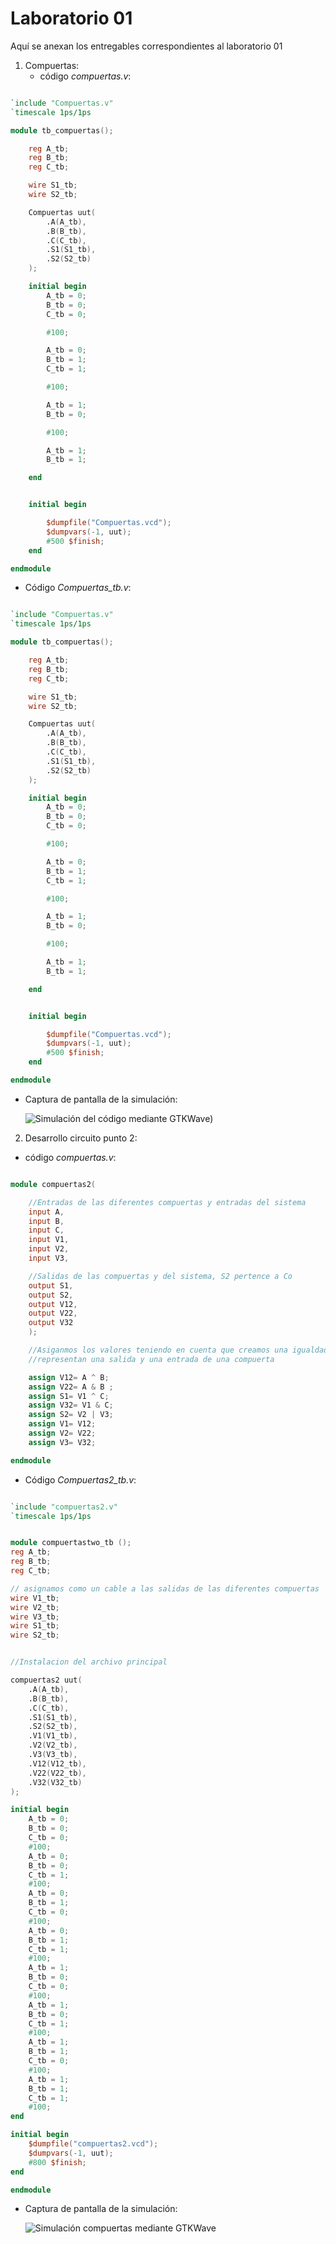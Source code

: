 # **Laboratorio 01**

Aquí se anexan los entregables correspondientes al laboratorio 01

1. Compuertas:
   * código *compuertas.v*:

```verilog

`include "Compuertas.v"
`timescale 1ps/1ps

module tb_compuertas();

    reg A_tb;
    reg B_tb;
    reg C_tb;

    wire S1_tb;
    wire S2_tb;

    Compuertas uut(
        .A(A_tb),
        .B(B_tb),
        .C(C_tb),
        .S1(S1_tb),
        .S2(S2_tb)
    );

    initial begin
        A_tb = 0;
        B_tb = 0;
        C_tb = 0;

        #100;

        A_tb = 0;
        B_tb = 1;
        C_tb = 1;

        #100;

        A_tb = 1;
        B_tb = 0;

        #100;

        A_tb = 1;
        B_tb = 1;

    end


    initial begin

        $dumpfile("Compuertas.vcd");
        $dumpvars(-1, uut);
        #500 $finish;
    end

endmodule

```


   * Código *Compuertas_tb.v*:


```verilog

`include "Compuertas.v"
`timescale 1ps/1ps

module tb_compuertas();

    reg A_tb;
    reg B_tb;
    reg C_tb;

    wire S1_tb;
    wire S2_tb;

    Compuertas uut(
        .A(A_tb),
        .B(B_tb),
        .C(C_tb),
        .S1(S1_tb),
        .S2(S2_tb)
    );

    initial begin
        A_tb = 0;
        B_tb = 0;
        C_tb = 0;

        #100;

        A_tb = 0;
        B_tb = 1;
        C_tb = 1;

        #100;

        A_tb = 1;
        B_tb = 0;

        #100;

        A_tb = 1;
        B_tb = 1;

    end


    initial begin

        $dumpfile("Compuertas.vcd");
        $dumpvars(-1, uut);
        #500 $finish;
    end

endmodule

```

   * Captura de pantalla de la simulación:

     ![Simulación del código mediante GTKWave](https://github.com/cristian-stiven/Electronica-Digital-1-G1-E1/blob/main/Lab01/imagenes/image_2024-03-10_231959632.png?raw=true))





2. Desarrollo circuito punto 2:
* código *compuertas.v*:

```verilog

module compuertas2(

    //Entradas de las diferentes compuertas y entradas del sistema
    input A,
    input B, 
    input C,
    input V1,
    input V2, 
    input V3,

    //Salidas de las compuertas y del sistema, S2 pertence a Co
    output S1,
    output S2,
    output V12,
    output V22,
    output V32
    );

    //Asiganmos los valores teniendo en cuenta que creamos una igualdad para dos variables
    //representan una salida y una entrada de una compuerta

    assign V12= A ^ B;
    assign V22= A & B ;
    assign S1= V1 ^ C;
    assign V32= V1 & C;
    assign S2= V2 | V3;
    assign V1= V12;
    assign V2= V22;
    assign V3= V32;

endmodule
```


   * Código *Compuertas2_tb.v*:


```verilog

`include "compuertas2.v"
`timescale 1ps/1ps


module compuertastwo_tb ();
reg A_tb;
reg B_tb;
reg C_tb;

// asignamos como un cable a las salidas de las diferentes compuertas 
wire V1_tb;
wire V2_tb;
wire V3_tb;
wire S1_tb;
wire S2_tb;


//Instalacion del archivo principal

compuertas2 uut(
    .A(A_tb),
    .B(B_tb),
    .C(C_tb),
    .S1(S1_tb),
    .S2(S2_tb),
    .V1(V1_tb),
    .V2(V2_tb),
    .V3(V3_tb),
    .V12(V12_tb),
    .V22(V22_tb),
    .V32(V32_tb)
);

initial begin
    A_tb = 0; 
    B_tb = 0;
    C_tb = 0;
    #100;
    A_tb = 0; 
    B_tb = 0;
    C_tb = 1;
    #100;
    A_tb = 0; 
    B_tb = 1;
    C_tb = 0;
    #100;
    A_tb = 0; 
    B_tb = 1;
    C_tb = 1;
    #100;
    A_tb = 1; 
    B_tb = 0;
    C_tb = 0;
    #100;
    A_tb = 1; 
    B_tb = 0;
    C_tb = 1;
    #100;
    A_tb = 1; 
    B_tb = 1;
    C_tb = 0;
    #100;
    A_tb = 1; 
    B_tb = 1;
    C_tb = 1;
    #100;
end

initial begin
    $dumpfile("compuertas2.vcd");
    $dumpvars(-1, uut);
    #800 $finish;
end

endmodule
```

   * Captura de pantalla de la simulación:

     ![Simulación compuertas mediante GTKWave](https://github.com/cristian-stiven/Electronica-Digital-1-G1-E1/blob/main/Lab01/imagenes/sumador4.png?raw=true)




